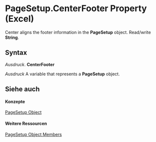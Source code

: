 
# PageSetup.CenterFooter Property (Excel)

Center aligns the footer information in the  **PageSetup** object. Read/write **String**.


## Syntax

 _Ausdruck_. **CenterFooter**

 _Ausdruck_ A variable that represents a **PageSetup** object.


## Siehe auch


#### Konzepte


[PageSetup Object](2fd22df9-5987-f723-04a9-9a3f2e84ac81.md)
#### Weitere Ressourcen


[PageSetup Object Members](http://msdn.microsoft.com/library/feabe079-cb03-f560-6032-88f5585ec8a8%28Office.15%29.aspx)